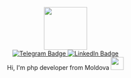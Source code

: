 <div class="header" align="center">
  <img src="https://media.giphy.com/media/v1.Y2lkPTc5MGI3NjExMmR3bjEwY2M3aG0wcGkzNHBvM2VpZ290enBtejR5YzhyM3g2eXA2ZyZlcD12MV9pbnRlcm5hbF9naWZfYnlfaWQmY3Q9Zw/3oz8xGHvL9ujXGUaLS/giphy.gif" width="100" />
  <div id="badges">
    <a href="https://t.me/imashurade">
      <img src="https://img.shields.io/badge/Telegram-blue?style=for-the-badge&logo=Telegram&logoColor=white" alt="Telegram Badge"/>  
    </a>
    <a href="https://www.linkedin.com/in/%D0%BF%D0%B0%D0%B2%D0%B5%D0%BB-%D0%B4%D0%BE%D0%B9%D0%BA%D0%BE%D0%B2-73357a29a/">
      <img src="https://img.shields.io/badge/LinkedIn-blue?style=for-the-badge&logo=linkedin&logoColor=white" alt="LinkedIn Badge"/>
    </a>
  </div>
  <img src="https://komarev.com/ghpvc/?username=ShiroyamaY&style=flat-square&color=blue" alt=""/>
  <div align="center">
    Hi, I'm php developer from Moldova
    <img src="https://media.giphy.com/media/hvRJCLFzcasrR4ia7z/giphy.gif" width="30px"/>
  </div>
</div>

<!--
**ShiroyamaY/ShiroyamaY** is a ✨ _special_ ✨ repository because its `README.md` (this file) appears on your GitHub profile.

Here are some ideas to get you started:

- 🔭 I’m currently working on ...
- 🌱 I’m currently learning ...
- 👯 I’m looking to collaborate on ...
- 🤔 I’m looking for help with ...
- 💬 Ask me about ...
- 📫 How to reach me: ...
- 😄 Pronouns: ...
- ⚡ Fun fact: ...
-->
